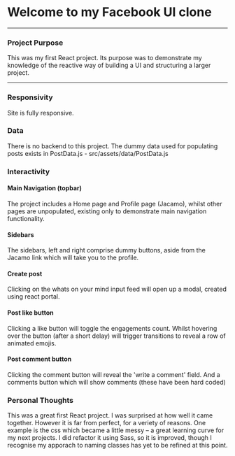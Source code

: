 # Welcome to my Facebook UI clone

<hr />

### Project Purpose

This was my first React project. Its purpose was to demonstrate my knowledge of the reactive way of building a UI and structuring a larger project.

<hr />

### Responsivity

Site is fully responsive.

### Data

There is no backend to this project. The dummy data used for populating posts exists in PostData.js - src/assets/data/PostData.js

### Interactivity

#### Main Navigation (topbar)
The project includes a Home page and Profile page (Jacamo), whilst other pages are unpopulated, existing only to demonstrate main navigation functionality.

#### Sidebars
The sidebars, left and right comprise dummy buttons, aside from the Jacamo link which will take you to the profile.

#### Create post
Clicking on the whats on your mind input feed will open up a modal, created using react portal.

#### Post like button
Clicking a like button will toggle the engagements count. Whilst hovering over the button (after a short delay) will trigger transitions to reveal a row of animated emojis.

#### Post comment button
Clicking the comment button will reveal the 'write a comment' field. And a comments button which will show comments (these have been hard coded)

### Personal Thoughts

This was a great first React project. I was surprised at how well it came together. However it is far from perfect, for a veriety of reasons. One example is the css which became a little messy – a great learning curve for my next projects. I did refactor it using Sass, so it is improved, though I recognise my apporach to naming classes has yet to be refined at this point.
